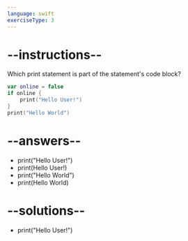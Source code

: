 ```yaml
---
language: swift
exerciseType: 3
---
```


# --instructions--

Which print statement is part of the statement's code block?
```swift
var online = false
if online {
	print("Hello User!")
}
print("Hello World")
```

# --answers--

- print("Hello User!")
- print(Hello User!)
- print("Hello World")
- print(Hello World)

# --solutions--

- print("Hello User!")
